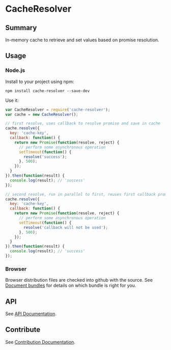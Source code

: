 
# CacheResolver

## Summary

In-memory cache to retrieve and set values based on promise resolution.

## Usage

### Node.js

Install to your project using npm:

```
npm install cache-resolver --save-dev
```

Use it:

```javascript
var CacheResolver = require('cache-resolver');
var cache = new CacheResolver();

// first resolve, uses callback to resolve promise and save in cache
cache.resolve({
  key: 'cache-key',
  callback: function() {
    return new Promise(function(resolve, reject) {
      // perform some asynchronous operation
      setTimeout(function() {
        resolve('success');
      }, 500);
    });
  }
}).then(function(result) {
  console.log(result); // 'success'
});

// second resolve, run in parallel to first, reuses first callback promise
cache.resolve({
  key: 'cache-key',
  callback: function() {
    return new Promise(function(resolve, reject) {
      // perform some asynchronous operation
      setTimeout(function() {
        resolve('callback will not be used');
      }, 500);
    });
  }
}).then(function(result) {
  console.log(result); // 'success'
});
```

### Browser

Browser distribution files are checked into github with the source. See [Document bundles](./dist/README.md) for details on which bundle is right for you.

## API

See [API Documentation](http://coreyferguson.github.io/cache-resolver/).

## Contribute

See [Contribution Documentation](./CONTRIBUTE.md).
